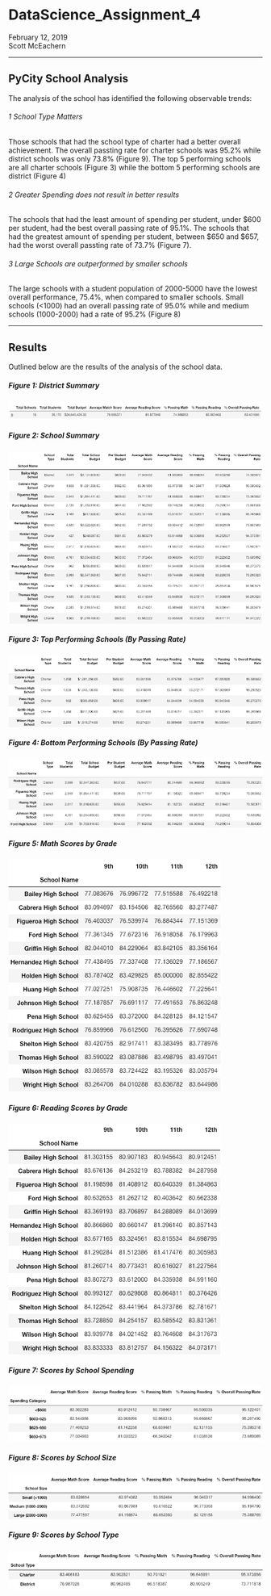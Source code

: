 # DataScience_Assignment_4  
February 12, 2019  
Scott McEachern 

  
---
## PyCity School Analysis  
The analysis of the school has identified the following observable trends:

###### 1 School Type Matters 
Those schools that had the school type of charter had a better overall achievement. The overall passting rate for charter schools was 95.2% while district schools was only 73.8% (Figure 9). The top 5 performing schools are all charter schools (Figure 3) while the bottom 5 performing schools are district (Figure 4)

###### 2 Greater Spending does not result in better results
The schools that had the least amount of spending per student, under $600 per student, had the best overall passing rate of 95.1%.  The schools that had the greatest amount of spending per student, between $650 and $657, had the worst overall passting rate of 73.7% (Figure 7).  

###### 3 Large Schools are outperformed by smaller schools
The large schools with a student population of 2000-5000 have the lowest overall performance, 75.4%, when compared to smaller schools. Small schools (<1000) had an overall passing rate of 95.0% while and medium schools (1000-2000) had a rate of 95.2% (Figure 8)
  
  
---  
## Results  
Outlined below are the results of the analysis of the school data.
  
##### Figure 1: District Summary 
![District Summary](https://github.com/normalfactory/DataScience_Assignment_4/blob/master/Results/DistrictSummary.png)
  
##### Figure 2: School Summary
![School Summary](https://github.com/normalfactory/DataScience_Assignment_4/blob/master/Results/SchoolSummary.png)
  
##### Figure 3: Top Performing Schools (By Passing Rate)  
![Top Performing Schools](https://github.com/normalfactory/DataScience_Assignment_4/blob/master/Results/TopPerformingSchools_ByPassingRate.png)
  
##### Figure 4: Bottom Performing Schools (By Passing Rate)  
![Bottom Performing Schools](https://github.com/normalfactory/DataScience_Assignment_4/blob/master/Results/BottomPerformingSchools_ByPassingRate.png)

##### Figure 5: Math Scores by Grade  
![Math Scores By Grade](https://github.com/normalfactory/DataScience_Assignment_4/blob/master/Results/MathScoresByGrade.png)

##### Figure 6: Reading Scores by Grade
![Reading Scores by Grade](https://github.com/normalfactory/DataScience_Assignment_4/blob/master/Results/ReadingScoresByGrade.png)

##### Figure 7: Scores by School Spending  
![Scores by School Spending](https://github.com/normalfactory/DataScience_Assignment_4/blob/master/Results/ScoresBySchoolSpending.png)

##### Figure 8: Scores by School Size  
![Scores by School Size](https://github.com/normalfactory/DataScience_Assignment_4/blob/master/Results/ScoresBySchoolSize.png)

##### Figure 9: Scores by School Type  
![Scores by School Type](https://github.com/normalfactory/DataScience_Assignment_4/blob/master/Results/ScoresBySchoolType.png)

